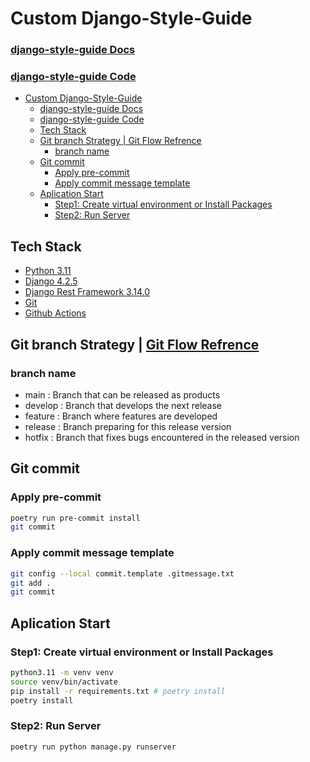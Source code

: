 # Custom Django-Style-Guide
### [django-style-guide Docs](https://github.com/HackSoftware/Django-Styleguide)
### [django-style-guide Code](https://github.com/HackSoftware/Django-Styleguide-Example)

<!-- toc -->
- [Custom Django-Style-Guide](#custom-django-style-guide)
    - [django-style-guide Docs](#django-style-guide-docs)
    - [django-style-guide Code](#django-style-guide-code)
  - [Tech Stack](#tech-stack)
  - [Git branch Strategy | Git Flow Refrence](#git-branch-strategy--git-flow-refrence)
    - [branch name](#branch-name)
  - [Git commit](#git-commit)
    - [Apply pre-commit](#apply-pre-commit)
    - [Apply commit message template](#apply-commit-message-template)
  - [Aplication Start](#aplication-start)
    - [Step1: Create virtual environment or Install Packages](#step1-create-virtual-environment-or-install-packages)
    - [Step2: Run Server](#step2-run-server)

<!-- tocstop -->

## Tech Stack
- [Python 3.11](https://www.python.org/)
- [Django 4.2.5](https://docs.djangoproject.com/ko/4.2/intro/)
- [Django Rest Framework 3.14.0](https://www.django-rest-framework.org/)
- [Git](https://git-scm.com/docs)
- [Github Actions](https://docs.github.com/ko/actions)

## Git branch Strategy | [Git Flow Refrence](https://techblog.woowahan.com/2553/)
### branch name
- main : Branch that can be released as products
- develop : Branch that develops the next release
- feature : Branch where features are developed
- release : Branch preparing for this release version
- hotfix : Branch that fixes bugs encountered in the released version

## Git commit

### Apply pre-commit
```bash
poetry run pre-commit install
git commit
```
### Apply commit message template
```bash
git config --local commit.template .gitmessage.txt
git add .
git commit
```
## Aplication Start

### Step1: Create virtual environment or Install Packages
```bash
python3.11 -m venv venv
source venv/bin/activate
pip install -r requirements.txt # poetry install
poetry install
```

### Step2: Run Server
```bash
poetry run python manage.py runserver
```
